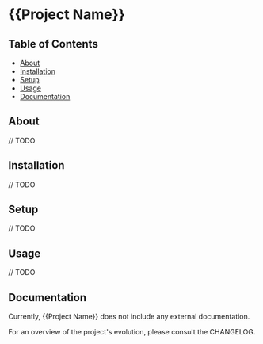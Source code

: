 # {{Project Name}}

## Table of Contents
- [About](#about)
- [Installation](#installation)
- [Setup](#setup)
- [Usage](#usage)
- [Documentation](#documentation)

## About
// TODO

## Installation
// TODO

## Setup
// TODO

## Usage
// TODO

## Documentation
Currently, {{Project Name}} does not include any external documentation.

For an overview of the project's evolution, please consult the CHANGELOG.
